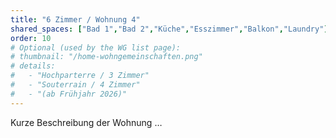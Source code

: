 ```yaml
---
title: "6 Zimmer / Wohnung 4"
shared_spaces: ["Bad 1","Bad 2","Küche","Esszimmer","Balkon","Laundry"]
order: 10
# Optional (used by the WG list page):
# thumbnail: "/home-wohngemeinschaften.png"
# details:
#   - "Hochparterre / 3 Zimmer"
#   - "Souterrain / 4 Zimmer"
#   - "(ab Frühjahr 2026)"
---
```

Kurze Beschreibung der Wohnung …
